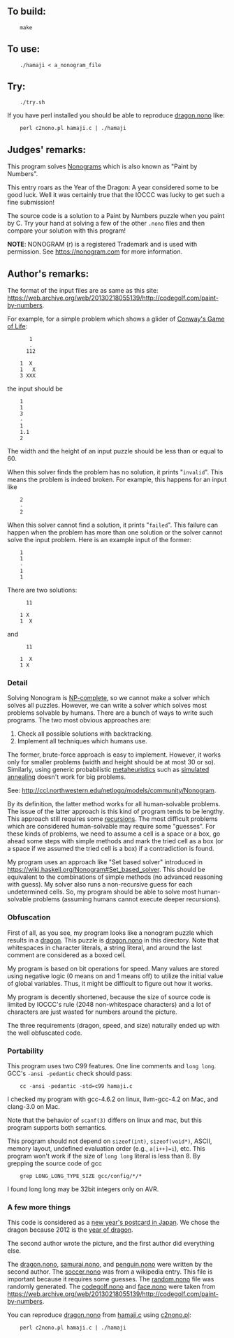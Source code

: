 ## To build:

``` <!---sh-->
    make
```


## To use:

``` <!---sh-->
    ./hamaji < a_nonogram_file
```


## Try:

``` <!---sh-->
    ./try.sh
```

If you have perl installed you should be able to reproduce
[dragon.nono](%%REPO_URL%%/2011/hamaji/dragon.nono) like:

``` <!---sh-->
    perl c2nono.pl hamaji.c | ./hamaji
```


## Judges' remarks:

This program solves [Nonograms](http://en.wikipedia.org/wiki/Nonogram) which is
also known as "Paint by Numbers".

This entry roars as the Year of the Dragon: A year considered
some to be good luck.  Well it was certainly true that the
IOCCC was lucky to get such a fine submission!

The source code is a solution to a Paint by Numbers puzzle when you
paint by C.  Try your hand at solving a few of the other `.nono`
files and then compare your solution with this program!

**NOTE**: NONOGRAM (r) is a registered Trademark and is used with permission. See
<https://nonogram.com> for more information.


## Author's remarks:

The format of the input files are as same as this site:
<https://web.archive.org/web/20130218055139/http://codegolf.com/paint-by-numbers>.

For example, for a simple problem which shows a glider of [Conway's
Game of Life](http://en.wikipedia.org/wiki/Conway's_Game_of_Life):

```
       1
       .
      112

    1  X
    1   X
    3 XXX
```

the input should be

```
    1
    1
    3
    -
    1
    1.1
    2
```

The width and the height of an input puzzle should be less than or
equal to 60.

When this solver finds the problem has no solution, it prints "`invalid`".
This means the problem is indeed broken. For example, this happens for
an input like

```
    2
    -
    2
```

When this solver cannot find a solution, it prints "`failed`". This
failure can happen when the problem has more than one solution or the
solver cannot solve the input problem. Here is an example input of the
former:

```
    1
    1
    -
    1
    1
```

There are two solutions:

```
      11

    1 X
    1  X
```

and

```
      11

    1  X
    1 X
```

### Detail

Solving Nonogram is
[NP-complete](https://en.wikipedia.org/wiki/NP-completeness), so we cannot make
a solver which solves all puzzles. However, we can write a solver which solves
most problems solvable by humans. There are a bunch of ways to write such
programs. The two most obvious approaches are:

1. Check all possible solutions with backtracking.
2. Implement all techniques which humans use.

The former, brute-force approach is easy to implement. However, it
works only for smaller problems (width and height should be at most 30
or so). Similarly, using generic probabilistic
[metaheuristics](https://en.wikipedia.org/wiki/Metaheuristic) such as
[simulated annealing](https://en.wikipedia.org/wiki/Simulated_annealing) doesn't
work for big problems.

See: <http://ccl.northwestern.edu/netlogo/models/community/Nonogram>.

By its definition, the latter method works for all human-solvable
problems. The issue of the latter approach is this kind of program
tends to be lengthy. This approach still requires some
[recursions](https://en.wikipedia.org/wiki/Recursion). The
most difficult problems which are considered human-solvable may
require some "guesses". For these kinds of problems, we need to assume a
cell is a space or a box, go ahead some steps with simple methods and
mark the tried cell as a box (or a space if we assumed the tried cell
is a box) if a contradiction is found.

My program uses an approach like "Set based solver" introduced in
<https://wiki.haskell.org/Nonogram#Set_based_solver>. This should be equivalent
to the combinations of simple methods (no advanced reasoning with guess). My
solver also runs a non-recursive guess for each undetermined cells. So, my
program should be able to solve most human-solvable problems (assuming humans
cannot execute deeper recursions).


### Obfuscation

First of all, as you see, my program looks like a nonogram puzzle which results
in a [dragon](https://www.draconika.com/what). This puzzle is
[dragon.nono](%%REPO_URL%%/2011/hamaji/dragon.nono) in this directory. Note that whitespaces in character
literals, a string literal, and around the last comment are considered as a
boxed cell.

My program is based on bit operations for speed. Many values are
stored using negative logic (0 means on and 1 means off) to utilize
the initial value of global variables. Thus, it might be difficult to
figure out how it works.

My program is decently shortened, because the size of source code is
limited by IOCCC's rule (2048 non-whitespace characters) and a lot of
characters are just wasted for numbers around the picture.

The three requirements (dragon, speed, and size) naturally ended up
with the well obfuscated code.


### Portability

This program uses two C99 features. One line comments and `long long`.
GCC's `-ansi -pedantic` check should pass:

``` <!---sh-->
    cc -ansi -pedantic -std=c99 hamaji.c
```

I checked my program with gcc-4.6.2 on linux, llvm-gcc-4.2 on Mac, and
clang-3.0 on Mac.

Note that the behavior of `scanf(3)` differs on linux and mac, but this
program supports both semantics.

This program should not depend on `sizeof(int)`, `sizeof(void*)`, ASCII,
memory layout, undefined evaluation order (e.g., `a[i++]=i`), etc.
This program won't work if the size of `long long` literal is less than 8.
By grepping the source code of gcc

``` <!---sh-->
    grep LONG_LONG_TYPE_SIZE gcc/config/*/*
```

I found long long may be 32bit integers only on AVR.


### A few more things

This code is considered as a [new year's postcard in
Japan](http://en.wikipedia.org/wiki/Japanese_New_Year#Postcards). We chose
the dragon because 2012 is the [year of
dragon](https://japanesezodiac.com/japanese-year-of-the-dragon).

The second author wrote the picture, and the first author did
everything else.

The [dragon.nono](%%REPO_URL%%/2011/hamaji/dragon.nono), [samurai.nono](%%REPO_URL%%/2011/hamaji/samurai.nono), and
[penguin.nono](%%REPO_URL%%/2011/hamaji/penguin.nono) were written by the
second author.  The [soccer.nono](%%REPO_URL%%/2011/hamaji/soccer.nono) was from a wikipedia entry.  This file
is important because it requires some guesses.  The [random.nono](%%REPO_URL%%/2011/hamaji/random.nono) file
was randomly generated. The [codegolf.nono](%%REPO_URL%%/2011/hamaji/codegolf.nono) and
[face.nono](%%REPO_URL%%/2011/hamaji/face.nono) were taken from
<https://web.archive.org/web/20130218055139/http://codegolf.com/paint-by-numbers>.

You can reproduce [dragon.nono](%%REPO_URL%%/2011/hamaji/dragon.nono) from [hamaji.c](%%REPO_URL%%/2011/hamaji/hamaji.c) using
[c2nono.pl](%%REPO_URL%%/2011/hamaji/c2nono.pl):

``` <!---sh-->
    perl c2nono.pl hamaji.c | ./hamaji
```


<!--

    Copyright © 1984-2024 by Landon Curt Noll. All Rights Reserved.

    You are free to share and adapt this file under the terms of this license:

        Creative Commons Attribution-ShareAlike 4.0 International (CC BY-SA 4.0)

    For more information, see:

        https://creativecommons.org/licenses/by-sa/4.0/

-->
